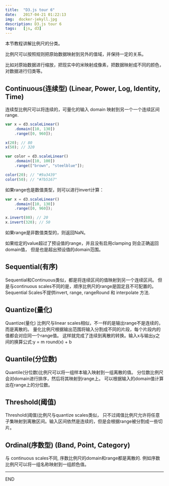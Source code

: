 ```yaml
---
title:  "D3.js tour 6"
date:   2017-04-21 01:22:13
img:  docker-jekyll.jpg
description: D3.js tour 6
tags:   [js, d3]
---
```

本节教程讲解比例尺的分类。

比例尺可以按照规则把原始数据映射到另外的值域，并保持一定的关系。

比如对原始数据进行缩放，把现实中的米映射成像素，把数据映射成不同的颜色，对数据进行归类等。

## Continuous(连续型) (Linear, Power, Log, Identity, Time)
连续型比例尺可以将连续的，可量化的输入 domain 映射到另一个一个连续区间 range.

```js
var x = d3.scaleLinear()
    .domain([10, 130])
    .range([0, 960]);

x(20); // 80
x(50); // 320
```

```js
var color = d3.scaleLinear()
    .domain([10, 100])
    .range(["brown", "steelblue"]);

color(20); // "#9a3439"
color(50); // "#7b5167"
```

如果range也是数值类型，则可以进行invert计算：

```js
var x = d3.scaleLinear()
    .domain([10, 130])
    .range([0, 960]);

x.invert(80); // 20
x.invert(320); // 50
```

如果range是非数值类型的，则返回NaN。

如果给定的value超过了预设值的range，并且没有启用clamping 则会正确返回domain值，
但是也是超出预设值的domain范围。

## Sequential(有序)
Sequential和Continuous类似，都是将连续区间的值映射到另一个连续区间。
但是与continuous scales不同的是，顺序比例尺的range是固定且不可配置的。
Sequential Scales不提供invert, range, rangeRound 和 interpolate 方法.

## Quantize(量化)
Quantize(量化) 比例尺与linear scales相似，不一样的是输出range不是连续的，而是离散的。
量化比例尺根据输出范围将输入分割成不同的片段，每个片段内的值都会对应同一个range值。
这样就完成了连续到离散的转换。输入x与输出y之间的换算公式:y = m round(x) + b

## Quantile(分位数)
Quantile(分位数)比例尺可以将一组样本输入映射到一组离散的值。
分位数比例尺会对domain进行排序，然后将其映射到range上。
可以根据输入的domain值计算出在range上的分位数。

## Threshold(阈值)
Threshold(阈值)比例尺与quantize scales类似，
只不过阈值比例尺允许将任意子集映射到离散区间。输入区间依然是连续的，但是会根据range被分割成一些切片。

## Ordinal(序数型) (Band, Point, Category)
与 continuous scales不同, 序数比例尺的domain和range都是离散的.
例如序数比例尺可以将一组名称映射到一组颜色值。

---
END